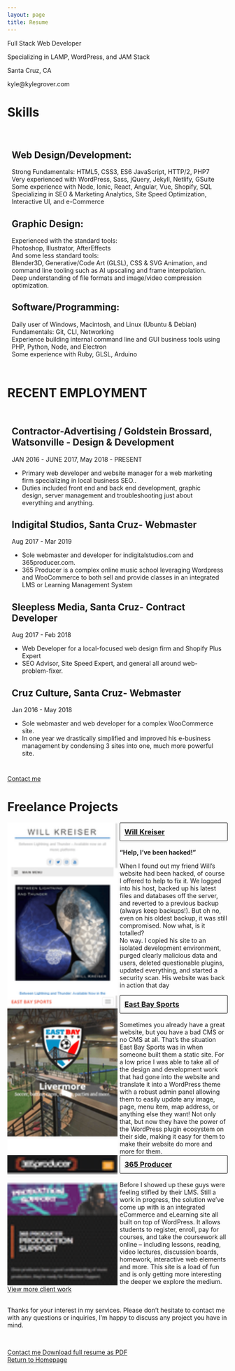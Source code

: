 ```yaml
---
layout: page
title: Resume
---
```

<style>
.svg-inline--fa {
    height: 32px;
}
</style>
<div>
<!-- <p class="c19 title"><span class="c31 c37">Kyle Grover</span></p> -->
<p class="c13 subtitle"><span class="c5">Full Stack Web Developer</span></p>
<p class="c13 c33"><span class="c10">Specializing in LAMP, WordPress, and JAM Stack</span></p>
<p class="c13 c33"><span class="c10">Santa Cruz, CA</span></p>
<p class="c13 c33"><span class="c10">kyle@kylegrover.com</span></p>

<h1 class="c17"><span class="c4">Skills</span></h1>
<div class="shadow-box" style="padding: 20px 10px 10px;">
<div class="skill-icons" style="display: flex; justify-content: space-evenly;">
<span class="fab fa-wordpress"></span><span class="fab fa-html5"></span><span class="fab fa-css3"></span><span class="fal fa-shopping-cart"></span><span class="fal fa-chart-line"></span><span class="fab fa-apple"></span><span class="fab fa-windows"></span><span class="fab fa-linux"></span><span class="fab fa-slack"></span>
</div>
<p class="c3"><span class="c26"></span></p>
<h2 class="c28">Web Design/Development:</h2>
<p>Strong Fundamentals: HTML5, CSS3, ES6 JavaScript, HTTP/2, PHP7<br>
Very experienced with WordPress, Sass, jQuery, Jekyll, Netlify, GSuite<br>
Some experience with Node, Ionic, React, Angular, Vue, Shopify, SQL<br> 
Specializing in SEO & Marketing Analytics, Site Speed Optimization, Interactive UI, and e-Commerce</p>
<h2 class="c28">Graphic Design:</h2>
<p>Experienced with the standard tools:<br>Photoshop, Illustrator, AfterEffects<br>
And some less standard tools:<br>Blender3D, Generative/Code Art (GLSL), CSS & SVG Animation, and command line tooling such as AI upscaling and frame interpolation.<br>
Deep understanding of file formats and image/video compression optimization.</p>
<h2 class="c28">Software/Programming:</h2>
<p>Daily user of Windows, Macintosh, and Linux (Ubuntu & Debian)<br>
Fundamentals: Git, CLI, Networking<br>
Experience building internal command line and GUI business tools using PHP, Python, Node, and Electron<br>
Some experience with Ruby, GLSL, Arduino
</p>
</div>
<h1 class="c36"><span class="c35">RECENT EMPLOYMENT</span></h1>
<div class="shadow-box" style="padding: 10px;">
<h2 class="c28"><span>Contractor-Advertising / Goldstein Brossard</span><span class="c16">, </span><span>Watsonville </span><span class="c10 c26 c30">- </span><span class="c10 c38">Design &amp; Development</span></h2>
<p class="c18"><span class="c10 c12">JAN</span><span class="c31 c10 c12">&nbsp;20</span><span class="c10 c12">16</span><span class="c10 c12 c31">&nbsp;- </span><span class="c10 c12">JUNE 2017, May 2018 - PRESENT</span></p>
<ul class="c20 lst-kix_q43nwmkvrt8-0 start">
<li class="c3 c24"><span class="c26">Primary web developer and website manager for a web marketing firm specializing in local business SEO.</span><span class="c1">. </span></li>
<li class="c3 c24"><span class="c26">Duties included front end and back end development, graphic design, server management and troubleshooting just about everything and anything</span><span class="c31 c26">.</span></li>
</ul>
<h2 class="c28"><span>Indigital Studios, Santa Cruz</span><span class="c15 c10">- Webmaster </span></h2>
<p class="c18"><span class="c9">Aug 2017 - Mar 2019</span></p>
<ul class="c20 lst-kix_71cy10c6bo5c-0 start">
<li class="c3 c24"><span class="c1">Sole webmaster and developer for indigitalstudios.com and 365producer.com. </span></li>
<li class="c3 c24"><span class="c26">365 Producer is a complex online music school leveraging Wordpress and WooCommerce to both sell and provide classes in an integrated LMS or Learning Management System</span></li>
</ul><h2 class="c28"><span>Sleepless Media, Santa Cruz</span><span class="c15 c10">- Contract Developer </span></h2>
<p class="c18"><span class="c9">Aug 2017 - Feb 2018</span></p>
<ul class="c20 lst-kix_71cy10c6bo5c-0 start">
<li class="c3 c24"><span class="c1">Web Developer for a local-focused web design firm and Shopify Plus Expert</span></li>
<li class="c3 c24"><span class="c26">SEO Advisor, Site Speed Expert, and general all around web-problem-fixer.</span></li>
</ul><h2 class="c28"><span>Cruz Culture, Santa Cruz</span><span class="c15 c10">- Webmaster </span></h2>
<p class="c18"><span class="c9">Jan 2016 - May 2018</span></p>
<ul class="c20 lst-kix_71cy10c6bo5c-0 start">
<li class="c3 c24"><span class="c1">Sole webmaster and web developer for a complex WooCommerce site. </span></li>
<li class="c3 c24"><span class="c26">In one year we drastically simplified and improved his e-business management by condensing 3 sites into one, much more powerful site.</span></li>
</ul>
</div>
<br>
<a href="/contact/" class="contact-kyle contact-kyle-small">Contact me <span class="fal fa-comment"></span></a>
<br>
<h1 class="c36"><span class="c35">Freelance Projects</span></h1>
<p class="c3 c6"><span class="c0"></span></p>
    <div class="c7 shadow-box" style="display: flex;">
<div style="flex: 1 0 150px; position: relative; overflow-y: scroll; padding-right: 5px;">
    <img src="/uploads/screencapture-willkreiser-2018-04-01-17_58_30.png" style="width: 100%; position: absolute; left: 0; top: 0; right: 0;">
</div>
<div style="flex: 1 0 150px; padding-left: 5px;">
    <h3 class="c22 c11" style="margin: 0; padding-top: 0; text-decoration: none;"><a style="border-radius: 2px;
box-shadow: 0 1px 5px rgba(0,0,0,0.1); padding: 10px; border: 1px solid; display: block;" class="c8" target="_blank" href="https://willkreiser.com/">Will Kreiser <span style="float: right;" class="fal fa-external-link-alt"></span></a></h3><br><span class="c1 c11"><strong>“Help, I’ve been hacked!”</strong><p>When I found out my friend Will’s website had been hacked, of course I offered to help to fix it. We logged into his host, backed up his latest files and databases off the server, and reverted to a previous backup (always keep backups!). But oh no, even on his oldest backup, it was still compromised. Now what, is it totalled?<br>No way. I copied his site to an isolated development environment, purged clearly malicious data and users, deleted questionable plugins, updated everything, and started a security scan. His website was back in action that day</p></span>
</div>
<div class="web-work-types">
</div>
</div>
    <div class="c7 shadow-box" style="display: flex;">
<div style="flex: 1 0 150px; position: relative; overflow-y: scroll; padding-right: 5px;">
    <img src="/uploads/screencapture-eastbaysports-net-livermore-2018-04-01-17_48_29.png" style="width: 100%; position: absolute; left: 0; top: 0; right: 0;">
</div>
<div style="flex: 1 0 150px; padding-left: 5px;">
    <h3 class="c22 c11" style="margin: 0; padding-top: 0; text-decoration: none;"><a style="border-radius: 2px;
box-shadow: 0 1px 5px rgba(0,0,0,0.1); padding: 10px; border: 1px solid; display: block;" class="c8" target="_blank" href="http://www.eastbaysports.net/">East Bay Sports <span style="float: right;" class="fal fa-external-link-alt"></span></a></h3><br><span class="c1 c11">Sometimes you already have a great website, but you have a bad CMS or no CMS at all. That’s the situation East Bay Sports was in when someone built them a static site. For a low price I was able to take all of the design and development work that had gone into the website and translate it into a WordPress theme with a robust admin panel allowing them to easily update any image, page, menu item, map address, or anything else they want! Not only that, but now they have the power of the WordPress plugin ecosystem on their side, making it easy for them to make their website do more and more for them.</span>
</div>
<div class="web-work-types">
</div>
</div>
    <div class="c7 shadow-box" style="display: flex;">
<div style="flex: 1 0 150px; position: relative; overflow-y: scroll; padding-right: 5px;">
    <img src="/uploads/screencapture-365producer-production-2018-04-01-09_18_34.png" style="width: 100%; position: absolute; left: 0; top: 0; right: 0;">
</div>
<div style="flex: 1 0 150px; padding-left: 5px;">
    <h3 class="c22 c11" style="margin: 0; padding-top: 0; text-decoration: none;"><a style="border-radius: 2px;
box-shadow: 0 1px 5px rgba(0,0,0,0.1); padding: 10px; border: 1px solid; display: block;" class="c8" target="_blank" href="https://365producer.com/">365 Producer <span style="float: right;" class="fal fa-external-link-alt"></span></a></h3><br><span class="c1 c11">Before I showed up these guys were feeling stifled by their LMS. Still a work in progress, the solution we’ve come up with is an integrated eCommerce and eLearning site all built on top of WordPress. It allows students to register, enroll, pay for courses, and take the coursework all online – including lessons, reading, video lectures, discussion boards, homework, interactive web elements and more. This site is a load of fun and is only getting more interesting the deeper we explore the medium.</span>
</div>
<div class="web-work-types">
</div>
</div>
    <div class="c7 shadow-box" style="display: none;">
<div style="flex: 1 0 150px; position: relative; overflow-y: scroll; padding-right: 5px;">
    <img src="/uploads/screencapture-okrantwood-product-madrone-burl-top-with-shedua-sides-2018-03-31-23_13_22.png" style="width: 100%; position: absolute; left: 0; top: 0; right: 0;">
</div>
<div style="flex: 1 0 150px; padding-left: 5px;">
    <h3 class="c22 c11" style="margin: 0; padding-top: 0; text-decoration: none;"><a style="border-radius: 2px;
box-shadow: 0 1px 5px rgba(0,0,0,0.1); padding: 10px; border: 1px solid; display: block;" class="c8" target="_blank" href="https://www.okrantwood.com">Okrant Wood <span style="float: right;" class="fal fa-external-link-alt"></span></a></h3><br><span class="c1 c11"></span>
</div>
</div>

<div class="resume-work-pagination">
<a href="/client-work/">View more client work</a>
</div>
 
<!-- <div class="testimonials">
  
</div> -->
<p class="c7" style="clear:both;"><span class="c1 c11"><br>Thanks for your interest in my services. Please don’t hesitate to contact me with any questions or inquiries, I’m happy to discuss any project you have in mind.</span></p>
<p class="c7 c6"><span class="c14 c11 c25"></span></p>
<p class="c11 c22 subtitle">
<span class="c5 c16">
    <br>
    </span></p><div>
        <a href="/contact/" class="contact-kyle">Contact me <span class="fal fa-comment"></span></a>
        <a target="_blank" class="kyles-links" href="https://kylegrover.com/kyle-grover-resume-2020.pdf">Download full resume as PDF <span class="fal fa-file-pdf"></span></a><br>
        <a class="return-home" href="https://kylegrover.com"><span class="fal fa-hand-point-left"></span> Return to Homepage</a>
    </div>
<p></p>
</div>